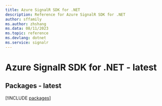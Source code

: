 ```yaml
---
title: Azure SignalR SDK for .NET
description: Reference for Azure SignalR SDK for .NET
author: sffamily
ms.author: zhshang
ms.data: 08/11/2023
ms.topic: reference
ms.devlang: dotnet
ms.service: signalr
---
```

# Azure SignalR SDK for .NET - latest
## Packages - latest
[!INCLUDE [packages](signalr-index.md)]